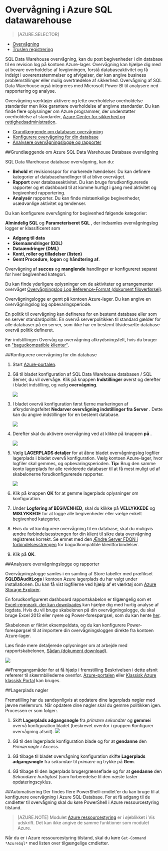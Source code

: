 <properties
   pageTitle="Overvågning i Azure SQL datawarehouse | Microsoft Azure"
   description="Introduktion til overvågning i Azure SQL Data Warehouse"
   services="sql-data-warehouse"
   documentationCenter=""
   authors="ronortloff"
   manager="barbkess"
   editor=""/>

<tags
   ms.service="sql-data-warehouse"
   ms.workload="data-management"
   ms.tgt_pltfrm="na"
   ms.devlang="na"
   ms.topic="article"
   ms.date="09/24/2016" 
   ms.author="rortloff;barbkess;sonyama"/>

# <a name="auditing-in-azure-sql-data-warehouse"></a>Overvågning i Azure SQL datawarehouse

> [AZURE.SELECTOR]
- [Overvågning](sql-data-warehouse-auditing-overview.md)
- [Truslen registrering](sql-data-warehouse-security-threat-detection.md)

SQL Data Warehouse overvågning, kan du post begivenheder i din database til en revision log på kontoen Azure-lager. Overvågning kan hjælpe dig med at bevare overholdelse af lovgivningen, forstå databaseaktivitet og få indsigt i uoverensstemmelser og afvigelser, der kan angive business problemstillinger eller mulig overtrædelse af sikkerhed. Overvågning af SQL Data Warehouse også integreres med Microsoft Power BI til analysere ned rapportering og analyse.

Overvågning værktøjer aktivere og lette overholdelse overholdelse standarder men ikke garantere overholdelse af angivne standarder. Du kan finde flere oplysninger om Azure programmer, der understøtter overholdelse af standarder, <a href="http://azure.microsoft.com/support/trust-center/compliance/" target="_blank">Azure Center for sikkerhed og rettighedsadministration</a>.

+ [Grundlæggende om databaser overvågning]
+ [Konfigurere overvågning for din database]
+ [Analysere overvågningslogge og rapporter]

##<a id="subheading-1"></a>Grundlæggende om Azure SQL Data Warehouse Database overvågning


SQL Data Warehouse database overvågning, kan du:

- **Behold** et revisionsspor for markerede hændelser. Du kan definere kategorier af databasehandlinger til at blive overvåget.
- **Rapport** over databaseaktivitet. Du kan bruge forudkonfigurerede rapporter og et dashboard til at komme hurtigt i gang med aktivitet og begivenhed rapportering.
- **Analysér** rapporter. Du kan finde mistænkelige begivenheder, usædvanlige aktivitet og tendenser.

Du kan konfigurere overvågning for begivenhed følgende kategorier:

**Almindelig SQL** og **Parameteriseret SQL** , der indsamles overvågningslog logger er klassificeret som  

- **Adgang til data**
- **Skemaændringer (DDL)**
- **Dataændringer (DML)**
- **Konti, roller og tilladelser (listen)**
- **Gemt Procedure**, **logon** og **håndtering af**.

Overvågning af **succes** og **manglende** handlinger er konfigureret separat for hver begivenhed kategori.

Du kan finde yderligere oplysninger om de aktiviteter og arrangementer overvåget <a href="http://go.microsoft.com/fwlink/?LinkId=506733" target="_blank">Overvågningslog Log Reference-Format (dokument filoverførsel)</a>.

Overvågningslogge er gemt på kontoen Azure-lager. Du kan angive en overvågningslog log opbevaringsperiode.

En politik til overvågning kan defineres for en bestemt database eller som en server standardpolitik. En overvå serverpolitikken til standard gælder for alle databaser på en server, som ikke har en bestemt tilsidesætte database overvå politik defineret.

Før indstillingen Overvåg op overvågning afkrydsningsfelt, hvis du bruger en ["bagudkompatible klienter"](sql-data-warehouse-auditing-downlevel-clients.md).


##<a id="subheading-2"></a>Konfigurere overvågning for din database

1. Start <a href="https://portal.azure.com" target="_blank">Azure-portalen</a>.

2. Gå til bladet konfiguration af SQL Data Warehouse databasen / SQL Server, du vil overvåge. Klik på knappen **Indstillinger** øverst og derefter i bladet indstilling, og vælg **overvågning**.

    ![][1]

3. I bladet overvå konfiguration først fjerne markeringen af afkrydsningsfeltet **Nedarver overvågning indstillinger fra Server** . Dette kan du angive indstillinger for en bestemt database.

    ![][2]

4. Derefter skal du aktivere overvågning ved at klikke på knappen **på** .

    ![][3]

5. Vælg **LAGERPLADS detaljer** for at åbne bladet overvågningslog logfiler lagerplads i bladet overvå konfiguration. Vælg kontoen Azure-lager, hvor logfiler skal gemmes, og opbevaringsperioden. **Tip:** Brug den samme konto lagerplads for alle reviderede databaser til at få mest muligt ud af skabelonerne forudkonfigurerede rapporter.

    ![][4]

6. Klik på knappen **OK** for at gemme lagerplads oplysninger om konfiguration.


7. Under **Logføring af BEGIVENHED**, skal du klikke på **VELLYKKEDE** og **MISLYKKEDE** for at logge alle begivenheder eller vælge enkelt begivenhed kategorier.


8. Hvis du vil konfigurere overvågning til en database, skal du muligvis ændre forbindelsesstrengen for din klient til sikre data overvågning registreres korrekt. Se emnet med den [Ændre Server FDQN i forbindelsesstrengen](sql-data-warehouse-auditing-downlevel-clients.md) for bagudkompatible klientforbindelser.

9. Klik på **OK**.


##<a id="subheading-3">Analysere overvågningslogge og rapporter</a>

Overvågningslogge samles i en samling af Store tabeller med præfikset **SQLDBAuditLogs** i kontoen Azure lagerplads du har valgt under installationen. Du kan få vist logfilerne ved hjælp af et værktøj som <a href="http://azurestorageexplorer.codeplex.com/" target="_blank">Azure Storage Explorer</a>.

En forudkonfigureret dashboard rapportskabelon er tilgængelig som et <a href="http://go.microsoft.com/fwlink/?LinkId=403540" target="_blank">Excel-regneark, der kan downloades</a> kan hjælpe dig med hurtig analyse af logdata. Hvis du vil bruge skabelonen på din overvågningslogge, du skal bruge Excel 2013 eller nyere og Power-forespørgsel, som du kan hente <a href="http://www.microsoft.com/download/details.aspx?id=39379">her</a>.

Skabelonen er fiktivt eksempeldata, og du kan konfigurere Power-forespørgsel til at importere din overvågningsloggen direkte fra kontoen Azure-lager.

Læs finde mere detaljerede oplysninger om at arbejde med rapportskabelonen, <a href="http://go.microsoft.com/fwlink/?LinkId=506731">Sådan (dokument download)</a>.

![][5]


##<a id="subheading-4">Fremgangsmåder for at få hjælp i fremstilling</a>
Beskrivelsen i dette afsnit refererer til skærmbillederne ovenfor. <a href="https://portal.azure.com" target="_blank">Azure-portalen</a> eller <a href= "https://manage.windowsazure.com/" target="_bank">Klassisk Azure klassisk Portal</a> kan bruges.


##<a id="subheading-5"></a>Lagerplads nøgler

Fremstilling har du sandsynligvis at opdatere dine lagerplads nøgler med jævne mellemrum. Når opdatere dine nøgler skal du gemme politikken igen. Processen er som følger:.


1. Skift **Lagerplads adgangsnøgle** fra *primære* *sekundær* og **gemme**i overvå konfiguration bladet (beskrevet ovenfor i gruppen Konfigurer overvågning afsnit).
![][4]
2. Gå til den lagerplads konfiguration blade og for at **gendanne** den *Primærnøgle i Access*.

3. Gå tilbage til bladet overvågning konfiguration skifte **Lagerplads adgangsnøgle** fra *sekundær* til *primære* og trykke på **Gem**.

4. Gå tilbage til den lagerplads brugergrænseflade og for at **gendanne** den *Sekundære hurtigtast* (som forberedelse til den næste taster opdateringscyklus.

##<a id="subheading-6"></a>Automatisering
Der findes flere PowerShell-cmdlet'er du kan bruge til at konfigurere overvågning i Azure SQL-Database. For at få adgang til de cmdletter til overvågning skal du køre PowerShell i Azure ressourcestyring tilstand.

> [AZURE.NOTE] Modulet [Azure ressourcestyring](https://msdn.microsoft.com/library/dn654592.aspx) er i øjeblikket i Vis udskrift. Det kan ikke angive de samme funktioner som modulet Azure.

Når du er i Azure ressourcestyring tilstand, skal du køre `Get-Command *AzureSql*` med listen over tilgængelige cmdletter.


<!--Anchors-->
[Grundlæggende om databaser overvågning]: #subheading-1
[Konfigurere overvågning for din database]: #subheading-2
[Analysere overvågningslogge og rapporter]: #subheading-3


<!--Image references-->
[1]: ./media/sql-data-warehouse-auditing-overview/sql-data-warehouse-auditing.png
[2]: ./media/sql-data-warehouse-auditing-overview/sql-data-warehouse-auditing-inherit.png
[3]: ./media/sql-data-warehouse-auditing-overview/sql-data-warehouse-auditing-enable.png
[4]: ./media/sql-data-warehouse-auditing-overview/sql-data-warehouse-auditing-storage-account.png
[5]: ./media/sql-data-warehouse-auditing-overview/sql-data-warehouse-auditing-dashboard.png


<!--Link references-->
